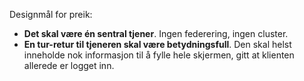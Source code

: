 Designmål for preik:

- **Det skal være én sentral tjener**. Ingen federering, ingen cluster.
- **En tur-retur til tjeneren skal være betydningsfull**. Den skal helst
  inneholde nok informasjon til å fylle hele skjermen, gitt at klienten
  allerede er logget inn.
